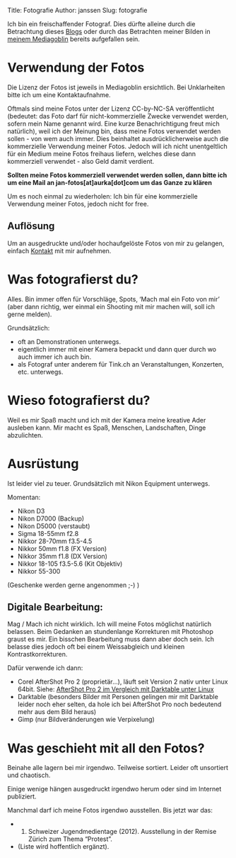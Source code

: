 Title: Fotografie
Author: janssen
Slug: fotografie

Ich bin ein freischaffender Fotograf. Dies dürfte alleine durch die Betrachtung dieses [Blogs](http://aurka.com "aurka.cm") oder durch das Betrachten meiner Bilden in [meinem Mediagoblin](http://mediagobli.aurka.com "mediagoblin.aurka.com") bereits aufgefallen sein.

# Verwendung der Fotos

Die Lizenz der Fotos ist jeweils in Mediagoblin ersichtlich. Bei Unklarheiten bitte ich um eine Kontaktaufnahme.

Oftmals sind meine Fotos unter der Lizenz CC-by-NC-SA veröffentlicht (bedeutet: das Foto darf für nicht-kommerzielle Zwecke verwendet werden, sofern mein Name genannt wird. Eine kurze Benachrichtigung freut mich natürlich), weil ich der Meinung bin, dass meine Fotos verwendet werden sollen - von wem auch immer. Dies beinhaltet ausdrücklicherweise auch die kommerzielle Verwendung meiner Fotos. Jedoch will ich nicht unentgeltlich für ein Medium meine Fotos freihaus liefern, welches diese dann kommerziell verwendet - also Geld damit verdient.

__Sollten meine Fotos kommerziell verwendet werden sollen, dann bitte ich um eine Mail an jan-fotos[at]aurka[dot]com um das Ganze zu klären__
 
Um es noch einmal zu wiederholen: Ich bin für eine kommerzielle Verwendung meiner Fotos, jedoch nicht for free.


## Auflösung

Um an ausgedruckte und/oder hochaufgelöste Fotos von mir zu gelangen, einfach [Kontakt](about.html "Kontakt") mit mir aufnehmen.

# Was fotografierst du? 
Alles. Bin immer offen für Vorschläge, Spots, ‘Mach mal ein Foto von mir’ (aber dann richtig, wer einmal ein Shooting mit mir machen will, soll ich gerne melden).

Grundsätzlich:

* oft an Demonstrationen unterwegs.
* eigentlich immer mit einer Kamera bepackt und dann quer durch wo auch immer ich auch bin.
* als Fotograf unter anderem für Tink.ch an Veranstaltungen, Konzerten, etc. unterwegs.

# Wieso fotografierst du?
Weil es mir Spaß macht und ich mit der Kamera meine kreative Ader ausleben kann. Mir macht es Spaß, Menschen, Landschaften, Dinge abzulichten.

# Ausrüstung 
Ist leider viel zu teuer. Grundsätzlich mit Nikon Equipment unterwegs.

Momentan:

* Nikon D3
* Nikon D7000 (Backup) 
* Nikon D5000 (verstaubt)
* Sigma 18-55mm f2.8 
* Nikkor 28-70mm f3.5-4.5
* Nikkor 50mm f1.8 (FX Version)
* Nikkor 35mm f1.8 (DX Version)
* Nikkor 18-105 f3.5-5.6 (Kit  Objektiv)
* Nikkor 55-300 

(Geschenke werden gerne angenommen ;-) )

## Digitale Bearbeitung:
Mag / Mach ich nicht wirklich. Ich will meine Fotos möglichst natürlich belassen. Beim Gedanken an stundenlange Korrekturen mit Photoshop graust es mir. Ein bisschen Bearbeitung muss dann aber doch sein. Ich belasse dies jedoch oft bei einem Weissabgleich und kleinen Kontrastkorrekturen.

Dafür verwende ich dann:

* Corel AfterShot Pro 2 (proprietär...), läuft seit Version 2 nativ unter Linux 64bit. Siehe: [AfterShot Pro 2 im Vergleich mit Darktable unter Linux](http://aurka.com/aftershot-pro-2-im-vergleich-mit-darktable-unter-linux.html) 
* Darktable (besonders Bilder mit Personen gelingen mir mit Darktable leider noch eher selten, da hole ich bei AfterShot Pro noch bedeutend mehr aus dem Bild heraus)
* Gimp (nur Bildveränderungen wie Verpixelung)

# Was geschieht mit all den Fotos?
Beinahe alle lagern bei mir irgendwo. Teilweise sortiert. Leider oft unsortiert und chaotisch.

Einige wenige hängen ausgedruckt irgendwo herum oder sind im Internet publiziert. 

Manchmal darf ich meine Fotos irgendwo ausstellen. Bis jetzt war das:

* 1. Schweizer Jugendmedientage (2012). Ausstellung in der Remise Zürich zum Thema “Protest”.
* (Liste wird hoffentlich ergänzt).
